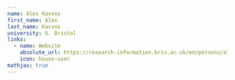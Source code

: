 ```yaml
---
name: Alex Kavvos
first_name: Alex
last_name: Kavvos
university: U. Bristol
links:
  - name: Website
    absolute_url: https://research-information.bris.ac.uk/en/persons/alex-kavvos#
    icon: house-user
mathjax: true
---
```

